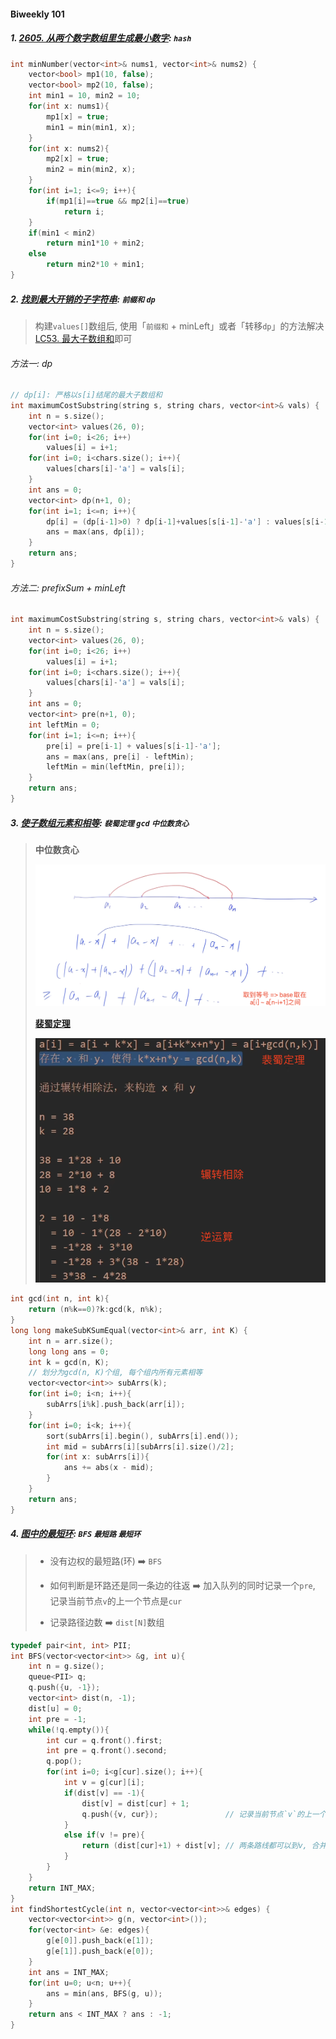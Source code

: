 #### Biweekly 101

##### 1. [2605. 从两个数字数组里生成最小数字](https://leetcode.cn/problems/form-smallest-number-from-two-digit-arrays/): `hash`

```CPP
int minNumber(vector<int>& nums1, vector<int>& nums2) {
    vector<bool> mp1(10, false);
    vector<bool> mp2(10, false);
    int min1 = 10, min2 = 10;
    for(int x: nums1){
        mp1[x] = true;
        min1 = min(min1, x);            
    }
    for(int x: nums2){
        mp2[x] = true;
        min2 = min(min2, x);            
    }
    for(int i=1; i<=9; i++){
        if(mp1[i]==true && mp2[i]==true)
            return i;
    }
    if(min1 < min2)
        return min1*10 + min2;
    else
        return min2*10 + min1;
}
```

##### 2. [找到最大开销的子字符串](https://leetcode.cn/problems/find-the-substring-with-maximum-cost/): `前缀和` `dp`
> 构建`values[]`数组后, 使用「`前缀和` + minLeft」或者「转移`dp`」的方法解决[LC53. 最大子数组和](/workspace/53.%E6%9C%80%E5%A4%A7%E5%AD%90%E6%95%B0%E7%BB%84%E5%92%8C.cpp)即可

###### 方法一: dp
```CPP
// dp[i]: 严格以s[i]结尾的最大子数组和
int maximumCostSubstring(string s, string chars, vector<int>& vals) {
    int n = s.size();
    vector<int> values(26, 0);
    for(int i=0; i<26; i++)
        values[i] = i+1;
    for(int i=0; i<chars.size(); i++){
        values[chars[i]-'a'] = vals[i];
    }
    int ans = 0;
    vector<int> dp(n+1, 0);
    for(int i=1; i<=n; i++){
        dp[i] = (dp[i-1]>0) ? dp[i-1]+values[s[i-1]-'a'] : values[s[i-1]-'a'];
        ans = max(ans, dp[i]);
    }
    return ans;
}
```

###### 方法二: prefixSum + minLeft
```CPP
int maximumCostSubstring(string s, string chars, vector<int>& vals) {
    int n = s.size();
    vector<int> values(26, 0);
    for(int i=0; i<26; i++)
        values[i] = i+1;
    for(int i=0; i<chars.size(); i++){
        values[chars[i]-'a'] = vals[i];
    }
    int ans = 0;
    vector<int> pre(n+1, 0);
    int leftMin = 0;
    for(int i=1; i<=n; i++){
        pre[i] = pre[i-1] + values[s[i-1]-'a'];
        ans = max(ans, pre[i] - leftMin);
        leftMin = min(leftMin, pre[i]);
    }
    return ans;
}
```

##### 3. [使子数组元素和相等](https://leetcode.cn/problems/make-k-subarray-sums-equal/): `裴蜀定理` `gcd` `中位数贪心`

> **中位数贪心**
>
> ![中位数贪心](/appendix/%E4%B8%AD%E4%BD%8D%E6%95%B0%E8%B4%AA%E5%BF%83.png)
>
> **[裴蜀定理](https://oi-wiki.org/math/number-theory/bezouts/)**
> 
> ![LC2607](/appendix/LC2607.png)

```CPP
int gcd(int n, int k){
    return (n%k==0)?k:gcd(k, n%k);
}
long long makeSubKSumEqual(vector<int>& arr, int K) {
    int n = arr.size();
    long long ans = 0;
    int k = gcd(n, K);
    // 划分为gcd(n, K)个组, 每个组内所有元素相等
    vector<vector<int>> subArrs(k);
    for(int i=0; i<n; i++){
        subArrs[i%k].push_back(arr[i]);
    }
    for(int i=0; i<k; i++){
        sort(subArrs[i].begin(), subArrs[i].end());
        int mid = subArrs[i][subArrs[i].size()/2];
        for(int x: subArrs[i]){
            ans += abs(x - mid);
        }
    }
    return ans;
}
```

##### 4. [图中的最短环](https://leetcode.cn/problems/shortest-cycle-in-a-graph/): `BFS` `最短路` `最短环`

> - 没有边权的最短路(环) ➡️ `BFS`
>
> - 如何判断是环路还是同一条边的往返 ➡️ 加入队列的同时记录一个`pre`, 记录当前节点`v`的上一个节点是`cur`
>
> - 记录路径边数 ➡️ `dist[N]`数组

```CPP
typedef pair<int, int> PII;
int BFS(vector<vector<int>> &g, int u){
    int n = g.size();
    queue<PII> q;
    q.push({u, -1});
    vector<int> dist(n, -1);
    dist[u] = 0;
    int pre = -1;
    while(!q.empty()){
        int cur = q.front().first;
        int pre = q.front().second;
        q.pop();
        for(int i=0; i<g[cur].size(); i++){
            int v = g[cur][i];
            if(dist[v] == -1){
                dist[v] = dist[cur] + 1;
                q.push({v, cur});               // 记录当前节点`v`的上一个节点是`cur`
            }
            else if(v != pre){
                return (dist[cur]+1) + dist[v]; // 两条路线都可以到v, 合并起来就是一条环路
            }
        }
    }
    return INT_MAX;
}
int findShortestCycle(int n, vector<vector<int>>& edges) {
    vector<vector<int>> g(n, vector<int>());
    for(vector<int> &e: edges){
        g[e[0]].push_back(e[1]);
        g[e[1]].push_back(e[0]);
    }
    int ans = INT_MAX;
    for(int u=0; u<n; u++){
        ans = min(ans, BFS(g, u));
    }
    return ans < INT_MAX ? ans : -1;
}
```